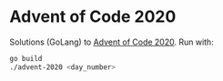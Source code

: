 # Advent of Code 2020

Solutions (GoLang) to [Advent of Code 2020](https://adventofcode.com/2020/). Run with:

```bash
go build
./advent-2020 <day_number>
```
